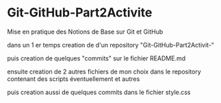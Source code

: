 # Git-GitHub-Part2Activite
Mise en pratique des Notions de Base sur Git et GitHub

dans un 1 er temps creation de d'un repository "Git-GitHub-Part2Activit-"

puis creation de quelques "commits" sur le fichier README.md

ensuite creation de 2 autres fichiers de mon choix dans le repository contenant des scripts éventuellement et autres


puis creation aussi de quelques commits dans le fichier style.css
